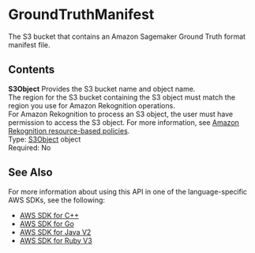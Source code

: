 # GroundTruthManifest<a name="API_GroundTruthManifest"></a>

The S3 bucket that contains an Amazon Sagemaker Ground Truth format manifest file\. 

## Contents<a name="API_GroundTruthManifest_Contents"></a>

 **S3Object**   <a name="rekognition-Type-GroundTruthManifest-S3Object"></a>
Provides the S3 bucket name and object name\.  
The region for the S3 bucket containing the S3 object must match the region you use for Amazon Rekognition operations\.  
For Amazon Rekognition to process an S3 object, the user must have permission to access the S3 object\. For more information, see [Amazon Rekognition resource\-based policies](security_iam_service-with-iam.md#security_iam_service-with-iam-resource-based-policies)\.   
Type: [S3Object](API_S3Object.md) object  
Required: No

## See Also<a name="API_GroundTruthManifest_SeeAlso"></a>

For more information about using this API in one of the language\-specific AWS SDKs, see the following:
+  [AWS SDK for C\+\+](https://docs.aws.amazon.com/goto/SdkForCpp/rekognition-2016-06-27/GroundTruthManifest) 
+  [AWS SDK for Go](https://docs.aws.amazon.com/goto/SdkForGoV1/rekognition-2016-06-27/GroundTruthManifest) 
+  [AWS SDK for Java V2](https://docs.aws.amazon.com/goto/SdkForJavaV2/rekognition-2016-06-27/GroundTruthManifest) 
+  [AWS SDK for Ruby V3](https://docs.aws.amazon.com/goto/SdkForRubyV3/rekognition-2016-06-27/GroundTruthManifest) 